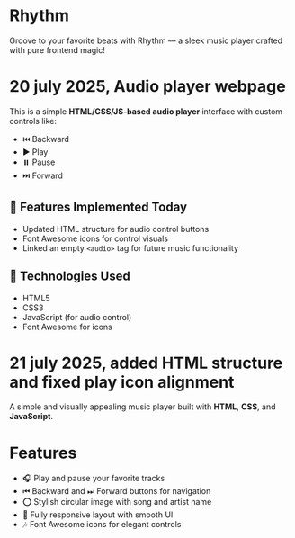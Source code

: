 # Rhythm
 Groove to your favorite beats with Rhythm — a sleek music player crafted with pure frontend magic!
 # 20 july 2025, Audio player webpage
 This is a simple **HTML/CSS/JS-based audio player** interface with custom controls like:

- ⏮️ Backward
- ▶️ Play
- ⏸️ Pause
- ⏭️ Forward

## 📁 Features Implemented Today

- Updated HTML structure for audio control buttons
- Font Awesome icons for control visuals
- Linked an empty `<audio>` tag for future music functionality

## 📌 Technologies Used

- HTML5
- CSS3
- JavaScript (for audio control)
- Font Awesome for icons
 
# 21 july 2025, added HTML structure and fixed play icon alignment

A simple and visually appealing music player built with **HTML**, **CSS**, and **JavaScript**.

# Features

- 🎧 Play and pause your favorite tracks
- ⏮ Backward and ⏭ Forward buttons for navigation
- ⭕️ Stylish circular image with song and artist name
- 🎨 Fully responsive layout with smooth UI
- 🎶 Font Awesome icons for elegant controls
